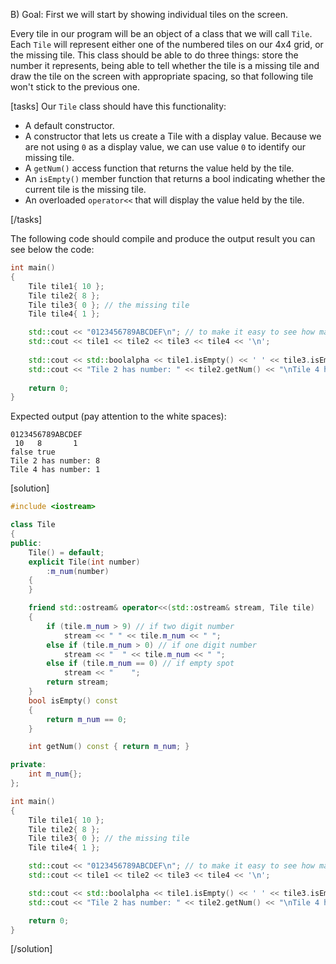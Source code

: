 B) Goal: First we will start by showing individual tiles on the screen.

Every tile in our program will be an object of a class that we will call `Tile`. Each `Tile` will represent either one of the numbered tiles on our 4x4 grid, or the missing tile. This class should be able to do three things: store the number it represents, being able to tell whether the tile is a missing tile and draw the tile on the screen with appropriate spacing, so that following tile won't stick to the previous one.

[tasks]
Our `Tile` class should have this functionality:
* A default constructor.
* A constructor that lets us create a Tile with a display value.  Because we are not using `0` as a display value, we can use value `0` to identify our missing tile. 
* A `getNum()` access function that returns the value held by the tile.
* An `isEmpty()` member function that returns a bool indicating whether the current tile is the missing tile.
* An overloaded `operator<<` that will display the value held by the tile.

[/tasks]

The following code should compile and produce the output result you can see below the code:
```cpp
int main()
{
    Tile tile1{ 10 };
    Tile tile2{ 8 };
    Tile tile3{ 0 }; // the missing tile
    Tile tile4{ 1 };

    std::cout << "0123456789ABCDEF\n"; // to make it easy to see how many spaces are in the next line
    std::cout << tile1 << tile2 << tile3 << tile4 << '\n';
    
    std::cout << std::boolalpha << tile1.isEmpty() << ' ' << tile3.isEmpty() << '\n';
    std::cout << "Tile 2 has number: " << tile2.getNum() << "\nTile 4 has number: " << tile4.getNum() << '\n';
    
    return 0;
}
```

Expected output (pay attention to the white spaces):
```text
0123456789ABCDEF
 10   8       1 
false true
Tile 2 has number: 8
Tile 4 has number: 1
```

[solution]

```cpp
#include <iostream>

class Tile
{
public:
    Tile() = default;
    explicit Tile(int number)
        :m_num(number)
    {
    }

    friend std::ostream& operator<<(std::ostream& stream, Tile tile)
    {
        if (tile.m_num > 9) // if two digit number
            stream << " " << tile.m_num << " ";
        else if (tile.m_num > 0) // if one digit number
            stream << "  " << tile.m_num << " ";
        else if (tile.m_num == 0) // if empty spot
            stream << "    ";
        return stream;
    }
    bool isEmpty() const
    {
        return m_num == 0;
    }

    int getNum() const { return m_num; }

private:
    int m_num{};
};

int main()
{
    Tile tile1{ 10 };
    Tile tile2{ 8 };
    Tile tile3{ 0 }; // the missing tile
    Tile tile4{ 1 };

    std::cout << "0123456789ABCDEF\n"; // to make it easy to see how many spaces are in the next line
    std::cout << tile1 << tile2 << tile3 << tile4 << '\n';

    std::cout << std::boolalpha << tile1.isEmpty() << ' ' << tile3.isEmpty() << '\n';
    std::cout << "Tile 2 has number: " << tile2.getNum() << "\nTile 4 has number: " << tile4.getNum() << '\n';

    return 0;
}
```
[/solution]
